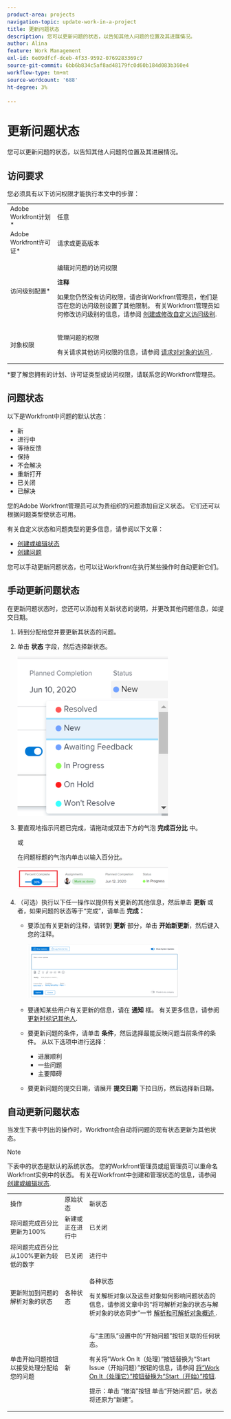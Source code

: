 ```yaml
---
product-area: projects
navigation-topic: update-work-in-a-project
title: 更新问题状态
description: 您可以更新问题的状态，以告知其他人问题的位置及其进展情况。
author: Alina
feature: Work Management
exl-id: 6e09dfcf-dceb-4f33-9592-0769283369c7
source-git-commit: 6bb6b834c5af8ad48179fc0d60b184d083b360e4
workflow-type: tm+mt
source-wordcount: '688'
ht-degree: 3%

---
```


# 更新问题状态

您可以更新问题的状态，以告知其他人问题的位置及其进展情况。

## 访问要求

<!--drafted for P&P;

<table style="table-layout:auto"> 
 <col> 
 <col> 
 <tbody> 
  <tr> 
   <td role="rowheader">Adobe Workfront plan*</td> 
   <td> <p>Any</p> </td> 
  </tr> 
  <tr> 
   <td role="rowheader">Adobe Workfront license*</td> 
   <td> <p>Current license: Contributor or higher</p>
   Or
   <p>Legacy license: Request or higher</p>
   </td> 
  </tr> 
  <tr> 
   <td role="rowheader">Access level configurations*</td> 
   <td> <p>Edit access to Issues</p> <p><b>NOTE</b>
   
   If you still don't have access, ask your Workfront administrator if they set additional restrictions in your access level. For information on how a Workfront administrator can modify your access level, see <a href="../../../administration-and-setup/add-users/configure-and-grant-access/create-modify-access-levels.md" class="MCXref xref">Create or modify custom access levels</a>.</p> </td> 
  </tr> 
  <tr> 
   <td role="rowheader">Object permissions</td> 
   <td> <p>Manage permissions to the issue</p> <p>For information on requesting additional access, see <a href="../../../workfront-basics/grant-and-request-access-to-objects/request-access.md" class="MCXref xref">Request access to objects </a>.</p> </td> 
  </tr> 
 </tbody> 
</table>
-->

您必须具有以下访问权限才能执行本文中的步骤：

<table style="table-layout:auto"> 
 <col> 
 <col> 
 <tbody> 
  <tr> 
   <td role="rowheader">Adobe Workfront计划*</td> 
   <td> <p>任意</p> </td> 
  </tr> 
  <tr> 
   <td role="rowheader">Adobe Workfront许可证*</td> 
   <td> <p>请求或更高版本</p> </td> 
  </tr> 
  <tr> 
   <td role="rowheader">访问级别配置*</td> 
   <td> <p>编辑对问题的访问权限</p> <p><b>注释</b>

如果您仍然没有访问权限，请咨询Workfront管理员，他们是否在您的访问级别设置了其他限制。 有关Workfront管理员如何修改访问级别的信息，请参阅 <a href="../../../administration-and-setup/add-users/configure-and-grant-access/create-modify-access-levels.md" class="MCXref xref">创建或修改自定义访问级别</a>.</p> </td>
</tr> 
  <tr> 
   <td role="rowheader">对象权限</td> 
   <td> <p>管理问题的权限</p> <p>有关请求其他访问权限的信息，请参阅 <a href="../../../workfront-basics/grant-and-request-access-to-objects/request-access.md" class="MCXref xref">请求对对象的访问 </a>.</p> </td> 
  </tr> 
 </tbody> 
</table>

&#42;要了解您拥有的计划、许可证类型或访问权限，请联系您的Workfront管理员。

## 问题状态

以下是Workfront中问题的默认状态：

* 新
* 进行中
* 等待反馈
* 保持
* 不会解决
* 重新打开
* 已关闭
* 已解决

您的Adobe Workfront管理员可以为贵组织的问题添加自定义状态。 它们还可以根据问题类型使状态可用。

有关自定义状态和问题类型的更多信息，请参阅以下文章：

* [创建或编辑状态](../../../administration-and-setup/customize-workfront/creating-custom-status-and-priority-labels/create-or-edit-a-status.md)
* [创建问题](../../../manage-work/issues/manage-issues/create-issues.md)

您可以手动更新问题状态，也可以让Workfront在执行某些操作时自动更新它们。

## 手动更新问题状态

在更新问题状态时，您还可以添加有关新状态的说明，并更改其他问题信息，如提交日期。

1. 转到分配给您并要更新其状态的问题。
1. 单击 **状态** 字段，然后选择新状态。

   ![](assets/nwe-issue-status-expanded-in-header-350x370.png)

1. 要直观地指示问题已完成，请拖动或双击下方的气泡 **完成百分比** 中。

   或

   在问题标题的气泡内单击以输入百分比。

   ![](assets/nwe-updatetaskpercentinheader-350x54.png)

1. （可选）执行以下任一操作以提供有关更新的其他信息，然后单击 **更新** 或者，如果问题的状态等于“完成”，请单击 **完成：**

   * 要添加有关更新的注释，请转到 **更新** 部分，单击 **开始新更新**，然后键入您的注释。

      ![](assets/nwe-issue-update-stream-message-box-350x125.png)

   * 要通知某些用户有关更新的信息，请在 **通知** 框。 有关更多信息，请参阅 [更新时标记其他人](../../../workfront-basics/updating-work-items-and-viewing-updates/tag-others-on-updates.md).
   * 要更新问题的条件，请单击 **条件**，然后选择最能反映问题当前条件的条件。 从以下选项中进行选择：

      * 进展顺利
      * 一些问题
      * 主要障碍
   * 要更新问题的提交日期，请展开 **提交日期** 下拉日历，然后选择新日期。


## 自动更新问题状态

当发生下表中列出的操作时，Workfront会自动将问题的现有状态更新为其他状态。

>[!NOTE]
>
>下表中的状态是默认的系统状态。 您的Workfront管理员或组管理员可以重命名Workfront实例中的状态。 有关在Workfront中创建和管理状态的信息，请参阅 [创建或编辑状态](../../../administration-and-setup/customize-workfront/creating-custom-status-and-priority-labels/create-or-edit-a-status.md).

<table style="table-layout:auto"> 
 <col> 
 <col> 
 <col> 
 <tbody> 
  <tr> 
   <td>操作</td> 
   <td>原始状态</td> 
   <td>新状态</td> 
  </tr> 
  <tr> 
   <td>将问题完成百分比更新为100%</td> 
   <td>新建或正在进行中</td> 
   <td>已关闭</td> 
  </tr> 
  <tr> 
   <td>将问题完成百分比从100%更新为较低的数字</td> 
   <td>已关闭 </td> 
   <td>进行中</td> 
  </tr> 
  <tr> 
   <td>更新附加到问题的解析对象的状态</td> 
   <td>各种状态</td> 
   <td> <p>各种状态</p> <p>有关解析对象以及这些对象如何影响问题状态的信息，请参阅文章中的“将可解析对象的状态与解析对象的状态同步”一节 <a href="../../../manage-work/issues/convert-issues/resolving-and-resolvable-objects.md" class="MCXref xref">解析和可解析对象概述 </a>.</p> </td> 
  </tr> 
  <tr data-mc-conditions=""> 
   <td><span>单击开始问题按钮以接受处理分配给您的问题</span> </td> 
   <td><span>新</span> </td> 
   <td> <p>与“主团队”设置中的“开始问题”按钮关联的任何状态。 </p> <p>有关将“Work On It（处理）”按钮替换为“Start Issue（开始问题）”按钮的信息，请参阅 <span href="../../../people-teams-and-groups/create-and-manage-teams/work-on-it-button-to-start-button.md"><a href="../../../people-teams-and-groups/create-and-manage-teams/work-on-it-button-to-start-button.md" class="MCXref xref">将“Work On It（处理它）”按钮替换为“Start（开始）”按钮</a></span><span>.</span> </p> <p>提示：单击 <span data-mc-conditions="QuicksilverOrClassic.Quicksilver">“撤消”按钮</span> 单击“开始问题”后，状态将还原为“新建”。 </p> </td> 
  </tr> 
 </tbody> 
</table>
